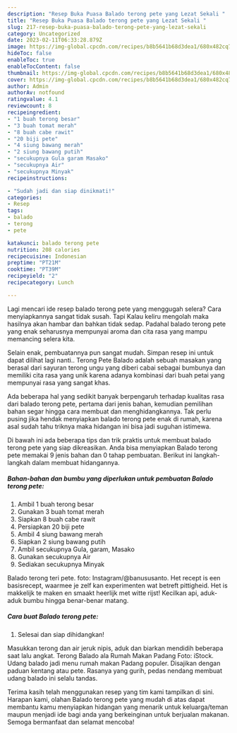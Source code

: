 ```yaml
---
description: "Resep Buka Puasa Balado terong pete yang Lezat Sekali "
title: "Resep Buka Puasa Balado terong pete yang Lezat Sekali "
slug: 217-resep-buka-puasa-balado-terong-pete-yang-lezat-sekali
category: Uncategorized
date: 2023-02-11T06:33:28.879Z
image: https://img-global.cpcdn.com/recipes/b8b5641b68d3dea1/680x482cq70/balado-terong-pete-foto-resep-utama.jpg
hideToc: false
enableToc: true
enableTocContent: false
thumbnail: https://img-global.cpcdn.com/recipes/b8b5641b68d3dea1/680x482cq70/balado-terong-pete-foto-resep-utama.jpg
cover: https://img-global.cpcdn.com/recipes/b8b5641b68d3dea1/680x482cq70/balado-terong-pete-foto-resep-utama.jpg
author: Admin
authorAv: notfound
ratingvalue: 4.1
reviewcount: 8
recipeingredient:
- "1 buah terong besar"
- "3 buah tomat merah"
- "8 buah cabe rawit"
- "20 biji pete"
- "4 siung bawang merah"
- "2 siung bawang putih"
- "secukupnya Gula garam Masako"
- "secukupnya Air"
- "secukupnya Minyak"
recipeinstructions:

- "Sudah jadi dan siap dinikmati!"
categories:
- Resep
tags:
- balado
- terong
- pete

katakunci: balado terong pete 
nutrition: 208 calories
recipecuisine: Indonesian
preptime: "PT21M"
cooktime: "PT39M"
recipeyield: "2"
recipecategory: Lunch

---
```



Lagi mencari ide resep balado terong pete yang menggugah selera? Cara menyiapkannya sangat tidak susah. Tapi Kalau keliru mengolah maka hasilnya akan hambar dan bahkan tidak sedap. Padahal balado terong pete yang enak seharusnya mempunyai aroma dan cita rasa yang mampu memancing selera kita.


Selain enak, pembuatannya pun sangat mudah. Simpan resep ini untuk dapat dilihat lagi nanti.. Terong Pete Balado adalah sebuah masakan yang berasal dari sayuran terong ungu yang diberi cabai sebagai bumbunya dan memiliki cita rasa yang unik karena adanya kombinasi dari buah petai yang mempunyai rasa yang sangat khas.

Ada beberapa hal yang sedikit banyak berpengaruh terhadap kualitas rasa dari balado terong pete, pertama dari jenis bahan, kemudian pemilihan bahan segar hingga cara membuat dan menghidangkannya. Tak perlu pusing jika hendak menyiapkan balado terong pete enak di rumah, karena asal sudah tahu triknya maka hidangan ini bisa jadi suguhan istimewa.


Di bawah ini ada beberapa tips dan trik praktis untuk membuat balado terong pete yang siap dikreasikan. Anda bisa menyiapkan Balado terong pete memakai 9 jenis bahan dan 0 tahap pembuatan. Berikut ini langkah-langkah dalam membuat hidangannya.

<!--inarticleads1-->

##### Bahan-bahan dan bumbu yang diperlukan untuk pembuatan Balado terong pete:

1. Ambil 1 buah terong besar
1. Gunakan 3 buah tomat merah
1. Siapkan 8 buah cabe rawit
1. Persiapkan 20 biji pete
1. Ambil 4 siung bawang merah
1. Siapkan 2 siung bawang putih
1. Ambil secukupnya Gula, garam, Masako
1. Gunakan secukupnya Air
1. Sediakan secukupnya Minyak


Balado terong teri pete. foto: Instagram/@banususanto. Het recept is een basisrecept, waarmee je zelf kan experimenten wat betreft pittigheid. Het is makkelijk te maken en smaakt heerlijk met witte rijst! Kecilkan api, aduk-aduk bumbu hingga benar-benar matang. 

<!--inarticleads2-->

##### Cara buat Balado terong pete:


1. Selesai dan siap dihidangkan!

Masukkan terong dan air jeruk nipis, aduk dan biarkan mendidih beberapa saat lalu angkat. Terong Balado ala Rumah Makan Padang Foto: iStock. Udang balado jadi menu rumah makan Padang populer. Disajikan dengan paduan kentang atau pete. Rasanya yang gurih, pedas nendang membuat udang balado ini selalu tandas. 

Terima kasih telah menggunakan resep yang tim kami tampilkan di sini. Harapan kami, olahan Balado terong pete yang mudah di atas dapat membantu kamu menyiapkan hidangan yang menarik untuk keluarga/teman maupun menjadi ide bagi anda yang berkeinginan untuk berjualan makanan. Semoga bermanfaat dan selamat mencoba!
